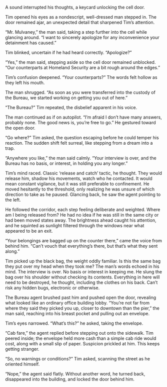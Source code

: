 A sound interrupted his thoughts, a keycard unlocking the cell door. 

Tim opened his eyes as a nondescript, well-dressed man stepped in. The door remained ajar, an unexpected detail that sharpened Tim’s attention. 

“Mr. Mulvaney,” the man said, taking a step further into the cell while glancing around. “I want to sincerely apologize for any inconvenience your detainment has caused.” 

Tim blinked, uncertain if he had heard correctly. “Apologize?” 

“Yes,” the man said, stepping aside so the cell door remained unblocked. “Our counterparts at Homeland Security are a bit rough around the edges.” 

Tim’s confusion deepened. “Your counterparts?” The words felt hollow as they left his mouth. 

The man shrugged. “As soon as you were transferred into the custody of the Bureau, we started working on getting you out of here.” 

“The Bureau?” Tim repeated, the disbelief apparent in his voice. 

The man continued as if on autopilot. “I’m afraid I don’t have many answers, probably none. The good news is, you’re free to go.” He gestured toward the open door. 

“Go where?” Tim asked, the question escaping before he could temper his reaction. The sudden shift felt surreal, like stepping from a dream into a trap. 

“Anywhere you like,” the man said calmly. “Your interview is over, and the Bureau has no basis, or interest, in holding you any longer.” 

Tim’s mind raced. Classic ‘release and catch’ tactic, he thought. They would release him, shadow his movements, watch who he contacted. It would mean constant vigilance, but it was still preferable to confinement. He moved hesitantly to the threshold, only realizing he was unsure of which direction to take as he paused. Glancing back, he saw the agent pointing to the left. 

He followed the corridor, each step feeling deliberate and weighted. Where am I being released from? He had no idea if he was still in the same city or had been moved states away. The brightness ahead caught his attention, and he squinted as sunlight filtered through the windows near what appeared to be an exit. 

“Your belongings are bagged up on the counter there,” came the voice from behind him. “Can’t vouch that everything’s there, but that’s what they sent along.” 

Tim picked up the black bag, the weight oddly familiar. Is this the same bag they put over my head when they took me? The man’s words echoed in his mind. The interview is over. No basis or interest in keeping me. He slung the bag over his shoulder without checking its contents. Everything in here will need to be destroyed, he thought, including the clothes on his back. Can’t risk any hidden bugs, electronic or otherwise. 

The Bureau agent brushed past him and pushed open the door, revealing what looked like an ordinary office building lobby. “You’re not far from where they said they picked you up, closer to downtown than the pier,” the man said, reaching into his breast pocket and pulling out an envelope. 

Tim’s eyes narrowed. “What’s this?” he asked, taking the envelope. 

“Cab fare,” the agent replied before stepping out onto the sidewalk. Tim peered inside; the envelope held more cash than a simple cab ride would cost, along with a small slip of paper. Suspicion prickled at him. This keeps getting stranger. 

“So, no warnings or conditions?” Tim asked, scanning the street as he oriented himself. 

“Nope,” the agent said flatly. Without another word, he turned back, disappeared into the building, and locked the door behind him.
